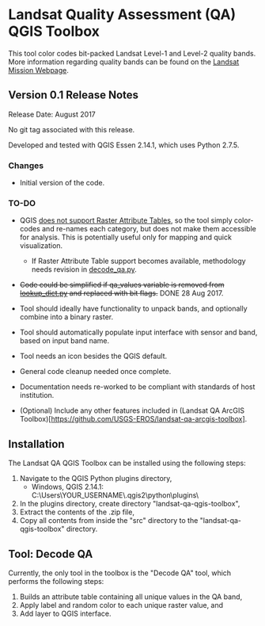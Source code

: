 # Landsat Quality Assessment (QA) QGIS Toolbox
This tool color codes bit-packed Landsat Level-1 and Level-2 quality bands. More information regarding quality bands can be found on the [Landsat Mission Webpage](https://landsat.usgs.gov/).


## Version 0.1 Release Notes
Release Date: August 2017

No git tag associated with this release.

Developed and tested with QGIS Essen 2.14.1, which uses Python 2.7.5. 

### Changes
* Initial version of the code.

### TO-DO
* QGIS [does not support Raster Attribute Tables](https://issues.qgis.org/issues/4321), so the tool simply color-codes and re-names each category, but does not make them accessible for analysis. This is potentially useful only for mapping and quick visualization.
  * If Raster Attribute Table support becomes available, methodology needs revision in [decode_qa.py](./src/decode_qa.py).
* ~~Code could be simplified if qa_values variable is removed from [lookup_dict.py](./src/lookup_dict.py) and replaced with bit flags.~~ DONE 28 Aug 2017.
* Tool should ideally have functionality to unpack bands, and optionally combine into a binary raster.
* Tool should automatically populate input interface with sensor and band, based on input band name.
* Tool needs an icon besides the QGIS default.
* General code cleanup needed once complete.
* Documentation needs re-worked to be compliant with standards of host institution.
 
* (Optional) Include any other features included in (Landsat QA ArcGIS Toolbox)[https://github.com/USGS-EROS/landsat-qa-arcgis-toolbox].


## Installation
The Landsat QA QGIS Toolbox can be installed using the following steps:
1. Navigate to the QGIS Python plugins directory,
    * Windows, QGIS 2.14.1: C:\Users\YOUR_USERNAME\\.qgis2\python\plugins\
2. In the plugins directory, create directory "landsat-qa-qgis-toolbox",
3. Extract the contents of the .zip file,
4. Copy all contents from inside the "src" directory to the "landsat-qa-qgis-toolbox" directory.


## Tool: Decode QA
Currently, the only tool in the toolbox is the "Decode QA" tool, which performs the following steps:
1. Builds an attribute table containing all unique values in the QA band,
2. Apply label and random color to each unique raster value, and
3. Add layer to QGIS interface.
